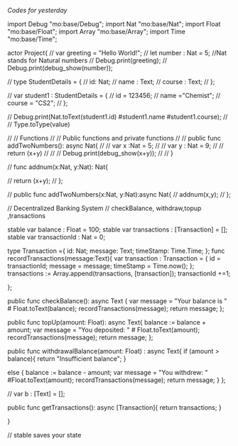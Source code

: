 *Codes for yesterday*

import Debug "mo:base/Debug";
import Nat "mo:base/Nat";
import Float "mo:base/Float";
import Array "mo:base/Array";
import Time "mo:base/Time";

actor Project{
//   var greeting = "Hello World!";
//   let number : Nat = 5; //Nat stands for Natural numbers
//   Debug.print(greeting);
//   Debug.print(debug_show(number));

//   type StudentDetails = {
//     id: Nat;
//     name : Text;
//     course : Text;
//   };

//   var student1 : StudentDetails = {
//     id = 123456;
//     name ="Chemist";
//     course = "CS2";
//   };

//   Debug.print(Nat.toText(student1.id) #student1.name #student1.course);
//   // Type.toType(value)

//   // Functions
//   // Public functions and private functions
// //   public func addTwoNumbers(): async Nat{
// //     var x :Nat = 5;
// //     var y : Nat = 9;
// //     return (x+y)
// //     // Debug.print(debug_show(x+y));
// //   }

// func addnum(x:Nat, y:Nat):  Nat{
  
//   return (x+y);
// };

// public func addTwoNumbers(x:Nat, y:Nat):async Nat{
//   addnum(x,y);
// };


// Decentralized Banking System
// checkBalance, withdraw,topup ,transactions

stable var balance : Float = 100;
stable var transactions : [Transaction] = [];
stable var transactionId : Nat = 0;

type Transaction ={
  id: Nat;
  message: Text;
  timeStamp: Time.Time;
};
func recordTransactions(message:Text){
  var transaction : Transaction = {
    id = transactionId;
    message = message;
    timeStamp = Time.now(); 
  };
    transactions := Array.append(transactions, [transaction]);
    transactionId +=1;

};

public func checkBalance(): async Text {
  var message = "Your balance is "  # Float.toText(balance);
  recordTransactions(message);
  return message;
};

public func topUp(amount: Float): async Text{
  balance := balance + amount;
  var message = "You deposited: " # Float.toText(amount);
  recordTransactions(message);
  return message;
};

public func withdrawalBalance(amount: Float) : async Text{
  if (amount > balance){
    return "Insufficient balance";
  }

  else {
    balance := balance - amount;
  var message = "You withdrew: " #Float.toText(amount);
  recordTransactions(message);
  return message;
  }
};

// var b : [Text] = [];

public func getTransactions(): async [Transaction]{
  return transactions;
}


}

// stable saves your state
    
